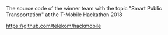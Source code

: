 The source code of the winner team with the topic "Smart Public Transportation" at the T-Mobile Hackathon 2018

https://github.com/telekom/hackmobile
